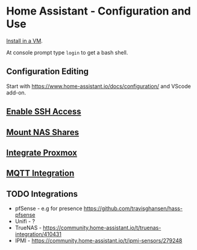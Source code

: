 # Home Assistant - Configuration and Use

[Install in a VM](/proxmox/guest-home-assistant.html).

At console prompt type `login` to get a bash shell.

## Configuration Editing

Start with https://www.home-assistant.io/docs/configuration/ and VScode add-on.

## [Enable SSH Access](ssh.html)

## [Mount NAS Shares](nas.html)

## [Integrate Proxmox](pve.html)

## [MQTT Integration](mqtt.html)

## TODO Integrations

* pfSense - e.g for presence https://github.com/travisghansen/hass-pfsense
* Unifi - ?
* TrueNAS - https://community.home-assistant.io/t/truenas-integration/410431
* IPMI - https://community.home-assistant.io/t/ipmi-sensors/279248
